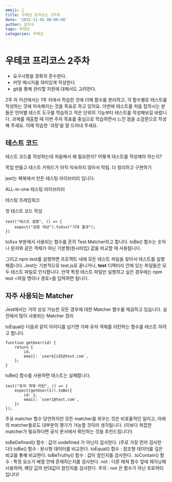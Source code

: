 ```yaml
---
emoji: 🚀
title: 우테코 프리코스 2주차
date: '2022-11-02 00:00:00'
author: 김지수
tags: 우테코
categories: 우테코
---
```


# 우테코 프리코스 2주차

- 요구사항을 정확히 준수한다.
- 커밋 메시지를 의미있게 작성한다.
- git을 통해 관리할 자원에 대해서도 고려한다.

2주 차 미션에서는 1주 차에서 학습한 것에 더해 함수를 분리하고, 각 함수별로 테스트를 작성하는 것에 익숙해지는 것을 목표로 하고 있어요. 이번에 테스트를 처음 접하시는 분들은 언어별 테스트 도구를 학습하고 작은 단위의 기능부터 테스트를 작성해보길 바랍니다. 과제를 제출할 때 이번 주차 목표를 중심으로 학습하면서 느낀 점을 소감문으로 작성해 주세요. 이때 학습한 '과정’을 잘 드러내 주세요.

## 테스트 코드
테스트 코드를 작성하는데 처음해서 왜 필요한지? 어떻게 테스트를 작성해야 하는지?

목업 만들고 테스트 키워드가 아직 익숙하지 않아서 막힘. 더 정리하고 구현하기

jest는 페북에서 만든 테스팅 라이브러리 입니다. 

ALL-in-one 테스팅 라이브러리

테스팅 프레임워크

첫 테스트 코드 작성

```
test("테스트 설명", () => {
    expect("검증 대상").toXxx("기대 결과");
})
```

toXxx 부분에서 사용되는 함수를 흔히 Test Matcher라고 합니다. 
toBe() 함수는 숫자나 문자와 같은 객체가 아닌 기본형(원시타입) 값을 비교할 때 사용됩니다.

그리고 npm test를 실행하면 프로젝트 내에 모든 테스트 파일을 찾아서 테스트를 실행해줍니다. Jest는 기본적으로 test.js로 끝나거나, __test__ 디렉터리 안에 있는 파일들은 모두 테스트 파일로 인식합니다. 만약 특정 테스트 파일만 실행하고 싶은 경우에는 npm test <파일 명이나 경로>를 입력하면 됩니다. 

## 자주 사용되는 Matcher
Jest에서는 거의 상상 가능한 모든 경우에 대한 Matcher 함수를 제공하고 있습니다.
실전에서 많이 사용되는 Matcher 정리

toEqual()
다음과 같이 아이디를 넘기면 가짜 유저 객체를 리턴하는 함수를 테스트 하려고 합니다.
```
function getUser(id) {
    return {
        id,
        email: `user${id}@test.com`,
    };
}
```
toBe() 함수를 사용하면 테스트는 실패합니다.

```
test("유저 객체 리턴", () => {
    expect(getUser(1)).toBe({
        id: 1,
        email: `user1@test.com`,
    })
});
```

주요 matcher 함수
당연하지만 모든 matcher를 외우는 것은 비효율적인 일이고, 아래의 matcher들로도 대부분의 평가가 가능할 것이라 생각됩니다.
(이보다 복잡한 matcher가 필요하다면 공식 문서에서 확인하는 것을 추천드립니다!)

toBeDefined() 함수 : 값이 undefined 가 아닌지 검사한다. (주로 가장 먼저 검사한다!)
toBe() 함수 : 원시형 데이터를 비교한다.
toEqual() 함수 : 참조형 데이터를 깊은 비교를 통해 비교한다.
toBeTruthy() 함수 : 값이 참인지를 검사한다.
.toContain() 함수 : 특정 요소가 배열 안에 존재하는지를 검사한다.
not : 다른 매쳐 함수 앞에 체이닝해 사용하며, 해당 값의 반대값이 참인지를 검사한다.
주의 : not 은 함수가 아닌 프로퍼티입니다!
